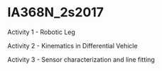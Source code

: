 # IA368N_2s2017

Activity 1 - Robotic Leg

Activity 2 - Kinematics in Differential Vehicle

Activity 3 - Sensor characterization and line fitting
